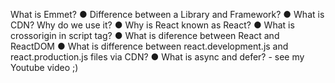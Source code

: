 What is Emmet? 
●  Difference between a Library and Framework? 
●  What is CDN? Why do we use it? 
●  Why is React known as React? 
●  What is crossorigin in script tag? 
●  What is diference between React and ReactDOM 
●  What is difference between react.development.js and react.production.js files via CDN? 
●  What is async and defer? - see my Youtube video ;)